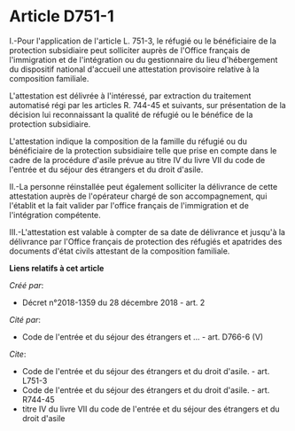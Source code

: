 # Article D751-1

I.-Pour l'application de l'article L. 751-3, le réfugié ou le bénéficiaire de la protection subsidiaire peut solliciter
auprès de l'Office français de l'immigration et de l'intégration ou du gestionnaire du lieu d'hébergement du dispositif
national d'accueil une attestation provisoire relative à la composition familiale. 

L'attestation est délivrée à l'intéressé, par extraction du traitement automatisé régi par les articles R. 744-45 et
suivants, sur présentation de la décision lui reconnaissant la qualité de réfugié ou le bénéfice de la protection
subsidiaire. 

L'attestation indique la composition de la famille du réfugié ou du bénéficiaire de la protection subsidiaire telle que prise
en compte dans le cadre de la procédure d'asile prévue au titre IV du livre VII du code de l'entrée et du séjour des
étrangers et du droit d'asile. 

II.-La personne réinstallée peut également solliciter la délivrance de cette attestation auprès de l'opérateur chargé de son
accompagnement, qui l'établit et la fait valider par l'office français de l'immigration et de l'intégration compétente. 

III.-L'attestation est valable à compter de sa date de délivrance et jusqu'à la délivrance par l'Office français de
protection des réfugiés et apatrides des documents d'état civils attestant de la composition familiale.

**Liens relatifs à cet article**

_Créé par_:

  - Décret n°2018-1359 du 28 décembre 2018 - art. 2

_Cité par_:

  - Code de l'entrée et du séjour des étrangers et ... - art. D766-6 (V)

_Cite_:

  - Code de l'entrée et du séjour des étrangers et du droit d'asile. - art. L751-3
  - Code de l'entrée et du séjour des étrangers et du droit d'asile. - art. R744-45
  - titre IV du livre VII du code de l'entrée et du séjour des étrangers et du droit d'asile
